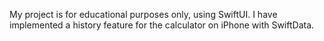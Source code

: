 My project is for educational purposes only, using SwiftUI. I have implemented a history feature for the calculator on iPhone with SwiftData.

